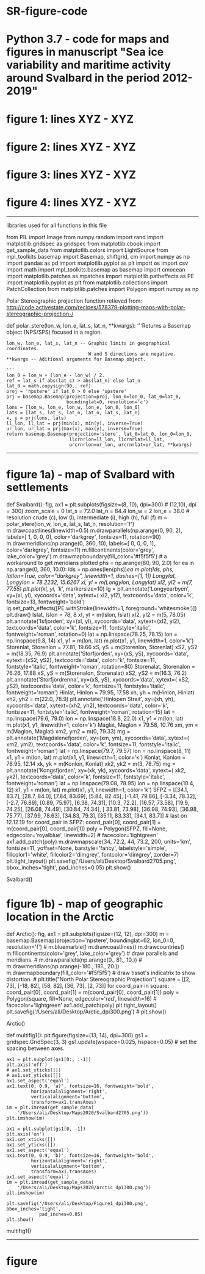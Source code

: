 # SR-figure-code
# Python 3.7 - code for maps and figures in manuscript "Sea ice variability and maritime activity around Svalbard in the period 2012-2019"
# figure 1: lines XYZ - XYZ
# figure 2: lines XYZ - XYZ
# figure 3: lines XYZ - XYZ
# figure 4: lines XYZ - XYZ
-------------------------------------------------------------------------------------------------------------------------------------------------------------------
libraries used for all functions in this file 

from PIL import Image
from numpy.random import rand
import matplotlib.gridspec as gridspec
from matplotlib.cbook import get_sample_data
from matplotlib.colors import LightSource
from mpl_toolkits.basemap import Basemap, shiftgrid, cm
import numpy as np
import pandas as pd
import matplotlib.pyplot as plt
import os
import csv
import math
import mpl_toolkits.basemap as basemap
import cmocean
import matplotlib.patches as mpatches
import matplotlib.patheffects as PE
import matplotlib.pyplot as plt
from matplotlib.collections import PatchCollection
from matplotlib.patches import Polygon
import numpy as np

Polar Stereographic projection
function retieved from: http://code.activestate.com/recipes/578379-plotting-maps-with-polar-stereographic-projection-/

def polar_stere(lon_w, lon_e, lat_s, lat_n, **kwargs):
    '''Returns a Basemap object (NPS/SPS) focused in a region.

    lon_w, lon_e, lat_s, lat_n -- Graphic limits in geographical coordinates.
                                  W and S directions are negative.
    **kwargs -- Aditional arguments for Basemap object.

    '''
    lon_0 = lon_w + (lon_e - lon_w) / 2.
    ref = lat_s if abs(lat_s) > abs(lat_n) else lat_n
    lat_0 = math.copysign(90., ref)
    proj = 'npstere' if lat_0 > 0 else 'spstere'
    prj = basemap.Basemap(projection=proj, lon_0=lon_0, lat_0=lat_0,
                          boundinglat=0, resolution='c')
    lons = [lon_w, lon_e, lon_w, lon_e, lon_0, lon_0]
    lats = [lat_s, lat_s, lat_n, lat_n, lat_s, lat_n]
    x, y = prj(lons, lats)
    ll_lon, ll_lat = prj(min(x), min(y), inverse=True)
    ur_lon, ur_lat = prj(max(x), max(y), inverse=True)
    return basemap.Basemap(projection='stere', lat_0=lat_0, lon_0=lon_0,
                           llcrnrlon=ll_lon, llcrnrlat=ll_lat,
                           urcrnrlon=ur_lon, urcrnrlat=ur_lat, **kwargs)
    
-------------------------------------------------------------------------------------------------------------------------------------------------------------------

# figure 1a) - map of Svalbard with settlements 

def Svalbard():
    fig, ax1 = plt.subplots(figsize=(8, 10), dpi=300)  # (12,10), dpi = 300)
    zoom_scale = 0
    lat_s = 72.0
    lat_n = 84.4
    lon_w = 2
    lon_e = 38.0
    # resolution crude (c), low (l), intermediate (i), high (h), full (f)
    m = polar_stere(lon_w, lon_e, lat_s, lat_n, resolution='f')
    m.drawcoastlines(linewidth=0.5)
    m.drawparallels(np.arange(0, 90, 2), labels=[
                    1, 0, 0, 0], color='darkgrey', fontsize=11, rotation=90)
    m.drawmeridians(np.arange(0, 360, 10), labels=[
                    0, 0, 0, 1], color='darkgrey', fontsize=11)
    m.fillcontinents(color='grey', lake_color='grey')
    m.drawmapboundary(fill_color='#f5f5f5')
    # a workaround to get meridians plotted
    phs = np.arange(80, 90, 2.0)
    for ea in np.arange(0, 360, 10.0):
        lds = np.ones(len(phs))*ea
        m.plot(lds, phs, latlon=True, color="darkgrey",
               linewidth=1, dashes=[1, 1])
    Longylat, Longylon = 78.2232, 15.6267
    xl, yl = m(Longylon, Longylat)
    xl2, yl2 = m(7, 77.55)
    plt.plot(xl, yl, 'k*', markersize=10)
    lg = plt.annotate('Longyearbyen', xy=(xl, yl), xycoords='data', xytext=(
        xl2, yl2), textcoords='data', color='k', fontsize=13, fontweight='bold')
    lg.set_path_effects([PE.withStroke(linewidth=1, foreground='whitesmoke')])
    plt.draw()
    Islat, Islon = 78, 8
    xI, yI = m(Islon, Islat)
    xI2, yI2 = m(5, 78.05)
    plt.annotate('Isfjorden', xy=(xI, yI), xycoords='data', xytext=(xI2, yI2), textcoords='data',
                 color='k', fontsize=11, fontstyle='italic', fontweight='roman', rotation=0)
    lat = np.linspace(78.25, 78.15)
    lon = np.linspace(9.8, 14)
    x1, y1 = m(lon, lat)
    m.plot(x1, y1, linewidth=1, color='k')
    Storenlat, Storenlon = 77.81, 19.66
    xS, yS = m(Storenlon, Storenlat)
    xS2, yS2 = m(18.35, 76.9)
    plt.annotate('Storfjorden', xy=(xS, yS), xycoords='data', xytext=(xS2, yS2), textcoords='data',
                 color='k', fontsize=11, fontstyle='italic', fontweight='roman', rotation=80)
    Storenalat, Storenalon = 76.26, 17.88
    xS, yS = m(Storenalon, Storenalat)
    xS2, yS2 = m(16.3, 76.2)
    plt.annotate('Storfjordrenna', xy=(xS, yS), xycoords='data', xytext=(
        xS2, yS2), textcoords='data', color='k', fontsize=11, fontstyle='italic', fontweight='roman')
    Hinlat, Hinlon = 79.95, 17.58
    xh, yh = m(Hinlon, Hinlat)
    xh2, yh2 = m(22.0, 78.9)
    plt.annotate('Hinlopen Strait', xy=(xh, yh), xycoords='data', xytext=(xh2, yh2), textcoords='data',
                 color='k', fontsize=11, fontstyle='italic', fontweight='roman', rotation=15)
    lat = np.linspace(79.6, 79.0)
    lon = np.linspace(18.8, 22.0)
    x1, y1 = m(lon, lat)
    m.plot(x1, y1, linewidth=1, color='k')
    Maglat, Maglon = 79.58, 10.76
    xm, ym = m(Maglon, Maglat)
    xm2, ym2 = m(0, 79.33)
    mg = plt.annotate('Magdalenefjorden', xy=(xm, ym), xycoords='data', xytext=(
        xm2, ym2), textcoords='data', color='k', fontsize=11, fontstyle='italic', fontweight='roman')
    lat = np.linspace(79.7, 79.57)
    lon = np.linspace(8, 11)
    x1, y1 = m(lon, lat)
    m.plot(x1, y1, linewidth=1, color='k')
    Konlat, Konlon = 78.95, 12.14
    xk, yk = m(Konlon, Konlat)
    xk2, yk2 = m(3, 78.75)
    mg = plt.annotate('Kongsfjorden', xy=(xk, yk), xycoords='data', xytext=(
        xk2, yk2), textcoords='data', color='k', fontsize=11, fontstyle='italic', fontweight='roman')
    lat = np.linspace(79.08, 78.95)
    lon = np.linspace(10.4, 12)
    x1, y1 = m(lon, lat)
    m.plot(x1, y1, linewidth=1, color='k')
    SFPZ = [[34.1, 83.7], [28.7, 84.0], [7.84, 83.69], [5.84, 82.45], [-1.41, 79.86], [-3.34, 78.32], [-2.7, 76.89], [0.89, 75.97], [6.38, 74.31], [10.3, 72.2],
            [16.57, 73.58], [19.9, 74.25], [26.08, 74.49], [30.84, 74.34], [
                33.81, 73.98], [36.98, 74.93], [36.98, 75.77], [37.99, 78.63],
            [34.83, 79.3], [35.11, 83.33], [34.1, 83.7]]  # last on 12.12.19
    for coord_pair in SFPZ:
        coord_pair[0], coord_pair[1] = m(coord_pair[0], coord_pair[1])
    poly = Polygon(SFPZ, fill=None, edgecolor='royalblue',
                   linewidth=2)  # facecolor='lightgreen'
    ax1.add_patch(poly)
    m.drawmapscale(34, 72.2, 44, 73.2, 200, units='km', fontsize=11, yoffset=None, barstyle='fancy',
                   labelstyle='simple', fillcolor1='white', fillcolor2='dimgrey', fontcolor='dimgrey', zorder=7)
    plt.tight_layout()
    plt.savefig('/Users/ali/Desktop/Svalbard2705.png', bbox_inches='tight',
                pad_inches=0.05)
    plt.show()

Svalbard() 

# figure 1b) - map of geographic location in the Arctic

def Arctic():
    fig, ax1 = plt.subplots(figsize=(12, 12), dpi=300)
    m = basemap.Basemap(projection='npstere', boundinglat=62,
                        lon_0=0, resolution='f')
    # m.bluemarble()
    m.drawcoastlines()
    m.drawcountries()
    m.fillcontinents(color='grey', lake_color='grey')
    # draw parallels and meridians.
    # m.drawparallels(np.arange(0., 81., 10.))
    # m.drawmeridians(np.arange(-180., 181., 20.))
    m.drawmapboundary(fill_color='#f5f5f5')
    # draw tissot's indicatrix to show distortion.
    # plt.title("North Polar Stereographic Projection")
    square = [[2, 73], [-18, 82], [58, 82], [36, 73], [2, 73]]
    for coord_pair in square:
        coord_pair[0], coord_pair[1] = m(coord_pair[0], coord_pair[1])
    poly = Polygon(square, fill=None, edgecolor='red',
                   linewidth=16)  # facecolor='lightgreen'
    ax1.add_patch(poly)
    plt.tight_layout()
    plt.savefig('/Users/ali/Desktop/Arctic_dpi300.png')
    # plt.show()

Arctic()

def multifig1():
    plt.figure(figsize=(13, 14), dpi=300)
    gs1 = gridspec.GridSpec(3, 3)
    gs1.update(wspace=0.025, hspace=0.05)  # set the spacing between axes.

    ax1 = plt.subplot(gs1[0:, :-1])
    plt.axis('off')
    # ax1.set_xticks([])
    # ax1.set_yticks([])
    ax1.set_aspect('equal')
    ax1.text(0, 0.9, 'a)', fontsize=16, fontweight='bold',
             horizontalalignment='right',
             verticalalignment='bottom',
             transform=ax1.transAxes)
    im = plt.imread(get_sample_data(
        '/Users/ali/Desktop/Maps2020/Svalbard2705.png'))
    plt.imshow(im)

    ax1 = plt.subplot(gs1[0, -1])
    plt.axis('on')
    ax1.set_xticks([])
    ax1.set_yticks([])
    ax1.set_aspect('equal')
    ax1.text(0, 0.9, 'b)', fontsize=16, fontweight='bold',
             horizontalalignment='right',
             verticalalignment='bottom',
             transform=ax1.transAxes)
    ax1.set_aspect('equal')
    im = plt.imread(get_sample_data(
        '/Users/ali/Desktop/Maps2020/Arctic_dpi300.png'))
    plt.imshow(im)

    plt.savefig('/Users/ali/Desktop/Figure1_dpi300.png', bbox_inches='tight',
                pad_inches=0.05)
    plt.show()


multifig1()

-------------------------------------------------------------------------------------------------------------------------------------------------------------------

# figure
